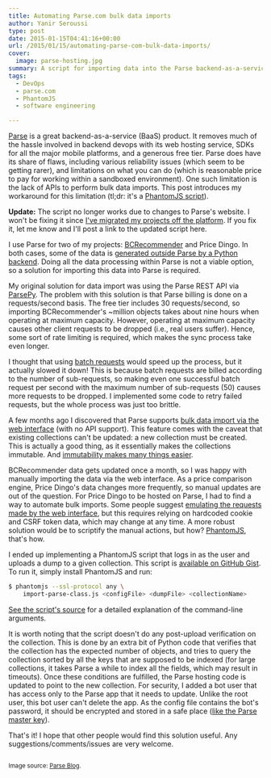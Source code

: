 ```yaml
---
title: Automating Parse.com bulk data imports
author: Yanir Seroussi
type: post
date: 2015-01-15T04:41:16+00:00
url: /2015/01/15/automating-parse-com-bulk-data-imports/
cover:
  image: parse-hosting.jpg
summary: A script for importing data into the Parse backend-as-a-service.
tags:
  - DevOps
  - parse.com
  - PhantomJS
  - software engineering

---
```

<a href="http://parse.com" target="_blank" rel="noopener">Parse</a> is a great backend-as-a-service (BaaS) product. It removes much of the hassle involved in backend devops with its web hosting service, SDKs for all the major mobile platforms, and a generous free tier. Parse does have its share of flaws, including various reliability issues (which seem to be getting rarer), and limitations on what you can do (which is reasonable price to pay for working within a sandboxed environment). One such limitation is the lack of APIs to perform bulk data imports. This post introduces my workaround for this limitation (tl;dr: it's a <a href="https://gist.github.com/yanirs/eddedf152f42c1ee02b2" target="_blank" rel="noopener">PhantomJS script</a>).

**Update:** The script no longer works due to changes to Parse's website. I won't be fixing it since [I've migrated my projects off the platform][1]. If you fix it, let me know and I'll post a link to the updated script here.

I use Parse for two of my projects: <a title="Bandcamp recommendations based on your fan profile" href="http://www.bcrecommender.com" target="_blank" rel="noopener">BCRecommender</a> and Price Dingo. In both cases, some of the data is [generated outside Parse by a Python backend][2]. Doing all the data processing within Parse is not a viable option, so a solution for importing this data into Parse is required.

My original solution for data import was using the Parse REST API via <a href="https://github.com/dgrtwo/ParsePy" target="_blank" rel="noopener">ParsePy</a>. The problem with this solution is that Parse billing is done on a requests/second basis. The free tier includes 30 requests/second, so importing BCRecommender's ~million objects takes about nine hours when operating at maximum capacity. However, operating at maximum capacity causes other client requests to be dropped (i.e., real users suffer). Hence, some sort of rate limiting is required, which makes the sync process take even longer.

I thought that using <a href="https://parse.com/docs/rest#objects-batch" target="_blank" rel="noopener">batch requests</a> would speed up the process, but it actually slowed it down! This is because batch requests are billed according to the number of sub-requests, so making even one successful batch request per second with the maximum number of sub-requests (50) causes more requests to be dropped. I implemented some code to retry failed requests, but the whole process was just too brittle.

A few months ago I discovered that Parse supports <a href="https://parse.com/docs/data#data-import" target="_blank" rel="noopener">bulk data import via the web interface</a> (with no API support). This feature comes with the caveat that existing collections can't be updated: a new collection must be created. This is actually a good thing, as it essentially makes the collections immutable. And <a href="http://en.wikipedia.org/wiki/Immutable_object" target="_blank" rel="noopener">immutability makes many things easier</a>.

BCRecommender data gets updated once a month, so I was happy with manually importing the data via the web interface. As a price comparison engine, Price Dingo's data changes more frequently, so manual updates are out of the question. For Price Dingo to be hosted on Parse, I had to find a way to automate bulk imports. Some people suggest <a href="https://www.parse.com/questions/programmatically-create-classes-import-json" target="_blank" rel="noopener">emulating the requests made by the web interface</a>, but this requires relying on hardcoded cookie and CSRF token data, which may change at any time. A more robust solution would be to scriptify the manual actions, but how? <a href="http://phantomjs.org/" target="_blank" rel="noopener">PhantomJS</a>, that's how.

I ended up implementing a PhantomJS script that logs in as the user and uploads a dump to a given collection. This script is <a href="https://gist.github.com/yanirs/eddedf152f42c1ee02b2" target="_blank" rel="noopener">available on GitHub Gist</a>. To run it, simply install PhantomJS and run:

```bash
$ phantomjs --ssl-protocol any \
    import-parse-class.js <configFile> <dumpFile> <collectionName>
```

<a href="https://gist.github.com/yanirs/eddedf152f42c1ee02b2" target="_blank" rel="noopener">See the script's source</a> for a detailed explanation of the command-line arguments.

It is worth noting that the script doesn't do any post-upload verification on the collection. This is done by an extra bit of Python code that verifies that the collection has the expected number of objects, and tries to query the collection sorted by all the keys that are supposed to be indexed (for large collections, it takes Parse a while to index all the fields, which may result in timeouts). Once these conditions are fulfilled, the Parse hosting code is updated to point to the new collection. For security, I added a bot user that has access only to the Parse app that it needs to update. Unlike the root user, this bot user can't delete the app. As the config file contains the bot's password, it should be encrypted and stored in a safe place (<a href="https://parse.com/docs/data#security" target="_blank" rel="noopener">like the Parse master key</a>).

That's it! I hope that other people would find this solution useful. Any suggestions/comments/issues are very welcome.

<small><br /> Image source: <a href="http://blog.parse.com/2013/05/07/goodbye-web-servers-hello-parse-hosting/" target="_blank" rel="noopener">Parse Blog</a>.<br /> </small>

 [1]: https://yanirseroussi.com/2015/07/31/goodbye-parse-com/
 [2]: https://yanirseroussi.com/2014/09/07/building-a-recommender-system-on-a-shoestring-budget/ "Building a recommender system on a shoestring budget (or: BCRecommender part 2 – general system layout)"
